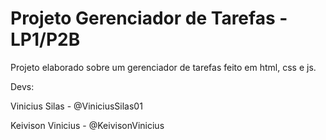 # Projeto Gerenciador de Tarefas - LP1/P2B
Projeto elaborado sobre um gerenciador de tarefas feito em html, css e js.

Devs:

Vinicius Silas - @ViniciusSilas01

Keivison Vinicius - @KeivisonVinicius 
